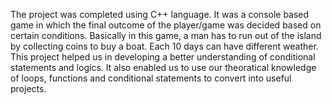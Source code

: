 The project was completed using C++ language. It was a console based game in which the final outcome of the player/game was decided based on certain conditions.
Basically in this game, a man has to run out of the island by collecting coins to buy a boat. Each 10 days can have different weather.
This project helped us in developing a better understanding of conditional statements and logics. It also enabled us to use our theoratical knowledge of loops, functions and conditional statements to convert into useful projects.
